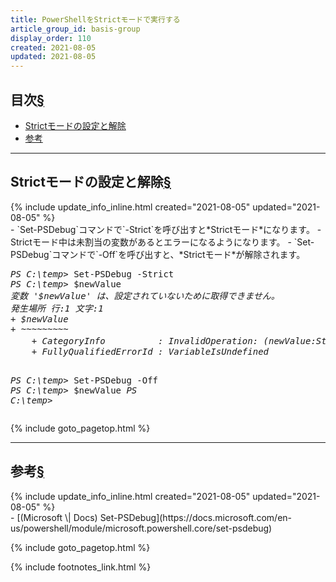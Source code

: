 ```yaml
---
title: PowerShellをStrictモードで実行する
article_group_id: basis-group
display_order: 110
created: 2021-08-05
updated: 2021-08-05
---
```


## <a name="index">目次</a><a class="heading-anchor-permalink" href="#目次">§</a>

<ul id="index_ul">
<li><a href="#Strictモードの設定と解除">Strictモードの設定と解除</a></li>
<li><a href="#参考">参考</a></li>
</ul>

* * *
## <a name="Strictモードの設定と解除">Strictモードの設定と解除</a><a class="heading-anchor-permalink" href="#Strictモードの設定と解除">§</a>
<div class="chapter-updated">{% include update_info_inline.html created="2021-08-05" updated="2021-08-05" %}</div>
- `Set-PSDebug`コマンドで`-Strict`を呼び出すと*Strictモード*になります。
  - Strictモード中は未割当の変数があるとエラーになるようになります。
- `Set-PSDebug`コマンドで`-Off`を呼び出すと、*Strictモード*が解除されます。

<div class="code-box-output no-title">
<pre>
<em class="command">PS C:\temp&gt;</em> Set-PSDebug -Strict
<em class="command">PS C:\temp&gt;</em> $newValue
<em>変数 '$newValue' は、設定されていないために取得できません。
発生場所 行:1 文字:1
+ $newValue
+ ~~~~~~~~~
    + CategoryInfo          : InvalidOperation: (newValue:String) []、RuntimeException
    + FullyQualifiedErrorId : VariableIsUndefined</em>
 
<em class="command">PS C:\temp&gt;</em> Set-PSDebug -Off
<em class="command">PS C:\temp&gt;</em> $newValue
<em class="command">PS C:\temp&gt;</em>
</pre>
</div>

{% include goto_pagetop.html %}

* * *
## <a name="参考">参考</a><a class="heading-anchor-permalink" href="#参考">§</a>
<div class="chapter-updated">{% include update_info_inline.html created="2021-08-05" updated="2021-08-05" %}</div>
- [(Microsoft \| Docs) Set-PSDebug](https://docs.microsoft.com/en-us/powershell/module/microsoft.powershell.core/set-psdebug)

{% include goto_pagetop.html %}

{% include footnotes_link.html %}

